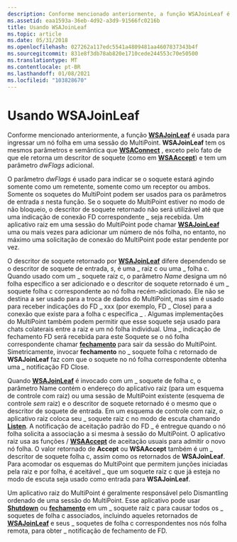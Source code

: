 ```yaml
---
description: Conforme mencionado anteriormente, a função WSAJoinLeaf é usada para ingressar um nó folha em uma sessão do MultiPoint.
ms.assetid: eaa1593a-36eb-4d92-a3d9-91566fc0216b
title: Usando WSAJoinLeaf
ms.topic: article
ms.date: 05/31/2018
ms.openlocfilehash: 027262a117edc5541a4809481aa4607837343b4f
ms.sourcegitcommit: 831e8f3db78ab820e1710cede244553c70e50500
ms.translationtype: MT
ms.contentlocale: pt-BR
ms.lasthandoff: 01/08/2021
ms.locfileid: "103828670"
---
```

# <a name="using-wsajoinleaf"></a>Usando WSAJoinLeaf

Conforme mencionado anteriormente, a função [**WSAJoinLeaf**](/windows/desktop/api/Winsock2/nf-winsock2-wsajoinleaf) é usada para ingressar um nó folha em uma sessão do MultiPoint. **WSAJoinLeaf** tem os mesmos parâmetros e semântica que [**WSAConnect**](/windows/desktop/api/Winsock2/nf-winsock2-wsaconnect) , exceto pelo fato de que ele retorna um descritor de soquete (como em [**WSAAccept**](/windows/desktop/api/Winsock2/nf-winsock2-wsaaccept)) e tem um parâmetro *dwFlags* adicional.

O parâmetro *dwFlags* é usado para indicar se o soquete estará agindo somente como um remetente, somente como um receptor ou ambos. Somente os soquetes do MultiPoint podem ser usados para os parâmetros de entrada *s* nesta função. Se o soquete do MultiPoint estiver no modo de não bloqueio, o descritor de soquete retornado não será utilizável até que uma indicação de conexão FD correspondente \_ seja recebida. Um aplicativo raiz em uma sessão do MultiPoint pode chamar [**WSAJoinLeaf**](/windows/desktop/api/Winsock2/nf-winsock2-wsajoinleaf) uma ou mais vezes para adicionar um número de nós folha, no entanto, no máximo uma solicitação de conexão do MultiPoint pode estar pendente por vez.

O descritor de soquete retornado por [**WSAJoinLeaf**](/windows/desktop/api/Winsock2/nf-winsock2-wsajoinleaf) difere dependendo se o descritor de soquete de entrada, *s*, é uma \_ raiz c ou uma \_ folha c. Quando usado com um \_ soquete raiz c, o parâmetro *Name* designa um nó folha específico a ser adicionado e o descritor de soquete retornado é um \_ soquete folha c correspondente ao nó folha recém-adicionado. Ele não se destina a ser usado para a troca de dados do MultiPoint, mas sim é usado para receber indicações do FD \_ xxx (por exemplo, FD \_ Close) para a conexão que existe para a folha c específica \_ . Algumas implementações do MultiPoint também podem permitir que esse soquete seja usado para chats colaterais entre a raiz e um nó folha individual. Uma \_ indicação de fechamento FD será recebida para este Soquete se o nó folha correspondente chamar [**fechamento**](/windows/desktop/api/winsock/nf-winsock-closesocket) para sair da sessão do MultiPoint. Simetricamente, invocar **fechamento** no \_ soquete folha c retornado de **WSAJoinLeaf** faz com que o soquete no nó folha correspondente obtenha uma \_ notificação FD Close.

Quando [**WSAJoinLeaf**](/windows/desktop/api/Winsock2/nf-winsock2-wsajoinleaf) é invocado com um \_ soquete de folha c, o parâmetro Name contém o endereço do aplicativo raiz (para um esquema de controle com raiz) ou uma sessão de MultiPoint existente (esquema de controle *sem* raiz) e o descritor de soquete retornado é o mesmo que o descritor de soquete de entrada. Em um esquema de controle com raiz, o aplicativo raiz coloca seu \_ soquete raiz c no modo de escuta chamando [**Listen**](/windows/desktop/api/Winsock2/nf-winsock2-listen). A notificação de aceitação padrão do FD \_ é entregue quando o nó folha solicita a associação a si mesma à sessão do MultiPoint. O aplicativo raiz usa as funções [](/windows/desktop/api/Winsock2/nf-winsock2-accept) / [**WSAAccept**](/windows/desktop/api/Winsock2/nf-winsock2-wsaaccept) de aceitação usuais para admitir o novo nó folha. O valor retornado de **Accept** ou **WSAAccept** também é um \_ descritor de soquete folha c, assim como os retornados de **WSAJoinLeaf**. Para acomodar os esquemas do MultiPoint que permitem junções iniciadas pela raiz e por folha, é aceitável \_ que um soquete raiz c que já esteja no modo de escuta seja usado como entrada para **WSAJoinLeaf**.

Um aplicativo raiz do MultiPoint é geralmente responsável pelo Dismantling ordenado de uma sessão do MultiPoint. Esse aplicativo pode usar [**Shutdown**](/windows/desktop/api/winsock/nf-winsock-shutdown) ou [**fechamento**](/windows/desktop/api/winsock/nf-winsock-closesocket) em um \_ soquete raiz c para causar todos os \_ soquetes de folha c associados, incluindo aqueles retornados de [**WSAJoinLeaf**](/windows/desktop/api/Winsock2/nf-winsock2-wsajoinleaf) e seus \_ soquetes de folha c correspondentes nos nós folha remota, para obter \_ notificação de fechamento de FD.

 

 



